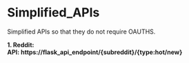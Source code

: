 # Simplified_APIs
 Simplified APIs so that they do not require OAUTHS. 

 <b>1. Reddit:<br><b>
 <p1>API: https://flask_api_endpoint/{subreddit}/{type:hot/new}<p1>
    
